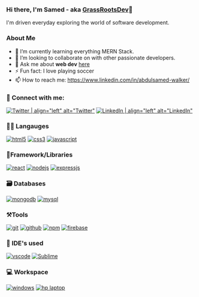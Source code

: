 ### Hi there, I'm Samed - aka [GrassRootsDev][website]👋

I'm driven everyday exploring the world of software development.

### About Me

- 🌱 I’m currently learning everything MERN Stack.
- 👯 I’m looking to collaborate on with other passionate developers.
- 💬 Ask me about **web dev** [here](https://www.linkedin.com/in/abdulsamed-walker/)
- ⚡ Fun fact: I love playing soccer
- 📫 How to reach me: https://www.linkedin.com/in/abdulsamed-walker/

<!--
**ASamedWalker/ASamedWalker** is a ✨ _special_ ✨ repository because its `README.md` (this file) appears on your GitHub profile.

Here are some ideas to get you started:

- 🔭 I’m currently working on ...
- 🤔 I’m looking for help with ...
- 😄 Pronouns: ...
-->

### 🤝 Connect with me:
<!-- [<img align="left" alt="codeSTACKr | Twitter" width="22px" src="https://cdn.jsdelivr.net/npm/simple-icons@v3/icons/twitter.svg" />][twitter]
[<img align="left" alt="codeSTACKr | LinkedIn" width="22px" src="https://cdn.jsdelivr.net/npm/simple-icons@v3/icons/linkedin.svg" />][linkedin] -->

[![Twitter | align="left" alt="Twitter"](https://img.shields.io/badge/Twitter-1DA1F2?style=for-the-badge&logo=twitter&logoColor=white)][Twitter]
[![LinkedIn | align="left" alt="LinkedIn"](https://img.shields.io/badge/LinkedIn-0077B5?style=for-the-badge&logo=linkedin&logoColor=white)][Linkedin]



### 🧑‍💻 Langauges 
[![html5](https://img.shields.io/badge/HTML5-E34F26?style=for-the-badge&logo=html5&logoColor=white)][html]
[![css3](https://img.shields.io/badge/CSS3-1572B6?style=for-the-badge&logo=css3&logoColor=white)][css]
[![javascript](https://img.shields.io/badge/JavaScript-323330?style=for-the-badge&logo=javascript&logoColor=F7DF1E)][jscript]


### 🧩Framework/Libraries
[![react](https://img.shields.io/badge/React-20232A?style=for-the-badge&logo=react&logoColor=61DAFB)][reactjs]
[![nodejs](https://img.shields.io/badge/Node.js-339933?style=for-the-badge&logo=nodedotjs&logoColor=white)][Nodejs]
[![expressjs](https://img.shields.io/badge/Express.js-000000?style=for-the-badge&logo=express&logoColor=white)][Expressjs]


### 🗃️ Databases

[![mongodb](https://img.shields.io/badge/MongoDB-4EA94B?style=for-the-badge&logo=mongodb&logoColor=white)][mongodb]
[![mysql](https://img.shields.io/badge/MySQL-005C84?style=for-the-badge&logo=mysql&logoColor=white)][mysql]

### ⚒️Tools
[![git](https://img.shields.io/badge/GIT-E44C30?style=for-the-badge&logo=git&logoColor=white)][Git]
[![github](https://img.shields.io/badge/GitHub-100000?style=for-the-badge&logo=github&logoColor=white)][GitHub]
[![npm](https://img.shields.io/badge/npm-CB3837?style=for-the-badge&logo=npm&logoColor=white)][npm]
[![firebase](https://img.shields.io/badge/firebase-ffca28?style=for-the-badge&logo=firebase&logoColor=black)][firebase]


### 🧠 IDE's used
[![vscode](https://img.shields.io/badge/Visual_Studio_Code-0078D4?style=for-the-badge&logo=visual%20studio%20code&logoColor=white)][vscode]
[![Sublime](https://img.shields.io/badge/-SUBLIME%20TEXT-orange)][sublime]

### 💻 Workspace
[![windows](https://img.shields.io/badge/Windows-0078D6?style=for-the-badge&logo=windows&logoColor=white)][mongodb]
[![hp laptop](https://img.shields.io/badge/hp%20laptop-0096D6?style=for-the-badge&logo=hp&logoColor=white)][mongodb]



[website]:https://asamedwalker.github.io/grassrootsdev-homepage/
[twitter]: https://twitter.com/GrassRoots_Dev
[linkedIn]:https://www.linkedin.com/in/abdulsamed-walker/
[vscode]:https://code.visualstudio.com/
[html]:https://developer.mozilla.org/en-US/docs/Web/HTML
[css]:https://developer.mozilla.org/en-US/docs/Web/CSS
[jscript]:https://developer.mozilla.org/en-US/docs/Web/JavaScript
[reactjs]:https://reactjs.org/
[Nodejs]:https://nodejs.org/en/
[Git]:https://git-scm.com/
[GitHub]:https://github.com/ASamedWalker
[Terminal]:https://docs.microsoft.com/en-us/windows/terminal/
[Expressjs]:https://expressjs.com/
[npm]:https://www.npmjs.com/
[firebase]:https://firebase.google.com/
[mongodb]:https://asamedwalker.github.io/MastermindGame/
[mysql]:https://asamedwalker.github.io/MastermindGame/
[sublime]:https://www.sublimetext.com/
